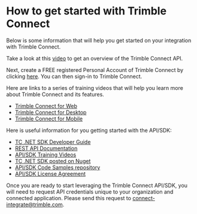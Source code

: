 # How to get started with Trimble Connect

Below is some information that will help you get started on your integration with Trimble Connect.

Take a look at this [video](https://www.youtube.com/watch?v=N8-KUJFaWF0&index=1&list=PLB3LvMW41rgbYMnTAV7hchEbv9rB0G7A2 "video") to get an overview of the Trimble Connect API.

Next, create a FREE registered Personal Account of Trimble Connect by clicking [here](http://connect.trimble.com/get-started). You can then sign-in to Trimble Connect.

Here are links to a series of training videos that will help you learn more about Trimble Connect and its features.

* [Trimble Connect for Web](https://www.youtube.com/playlist?list=PLB3LvMW41rga7Qz1WIBooFg53KO9_Dh28 "TCW")
* [Trimble Connect for Desktop](https://www.youtube.com/playlist?list=PLB3LvMW41rgb5Adn0GWNblnUEpB6BxY1q "TCD")
* [Trimble Connect for Mobile](https://www.youtube.com/playlist?list=PLB3LvMW41rgZeEP3IeqTU5gwy-G7ShvQr "TCM")

Here is useful information for you getting started with the API/SDK:

* [TC .NET SDK Developer Guide](documentation/Developer%20Guide.md)
* [REST API Documentation](https://app.connect.trimble.com/tc/static/apidoc.html)
* [API/SDK Training Videos](https://www.youtube.com/playlist?list=PLB3LvMW41rgbYMnTAV7hchEbv9rB0G7A2)
* [TC .NET SDK posted on Nuget](https://www.nuget.org/profiles/TrimbleConnect)
* [API/SDK Code Samples repository](https://github.com/Trimble-Connect/samples)
* [API/SDK License Agreement](https://gteam.zendesk.com/hc/en-us/articles/207161976--NET-SDK-Licensing-)

Once you are ready to start leveraging the Trimble Connect API/SDK, you will need to request API credentials unique to your organization and connected application. Please send this request to <connect-integrate@trimble.com>. 
